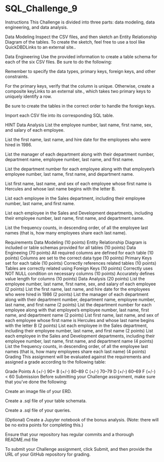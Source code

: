 # SQL_Challenge_9
Instructions This Challenge is divided into three parts: data modeling, data engineering, and data analysis.

Data Modeling Inspect the CSV files, and then sketch an Entity Relationship Diagram of the tables. To create the sketch, feel free to use a tool like QuickDBDLinks to an external site..

Data Engineering Use the provided information to create a table schema for each of the six CSV files. Be sure to do the following:

Remember to specify the data types, primary keys, foreign keys, and other constraints.

For the primary keys, verify that the column is unique. Otherwise, create a composite keyLinks to an external site., which takes two primary keys to uniquely identify a row.

Be sure to create the tables in the correct order to handle the foreign keys.

Import each CSV file into its corresponding SQL table.

HINT Data Analysis List the employee number, last name, first name, sex, and salary of each employee.

List the first name, last name, and hire date for the employees who were hired in 1986.

List the manager of each department along with their department number, department name, employee number, last name, and first name.

List the department number for each employee along with that employee’s employee number, last name, first name, and department name.

List first name, last name, and sex of each employee whose first name is Hercules and whose last name begins with the letter B.

List each employee in the Sales department, including their employee number, last name, and first name.

List each employee in the Sales and Development departments, including their employee number, last name, first name, and department name.

List the frequency counts, in descending order, of all the employee last names (that is, how many employees share each last name).

Requirements Data Modeling (10 points) Entity Relationship Diagram is included or table schemas provided for all tables (10 points) Data Engineeing (70 points) All required columns are defined for each table (10 points) Columns are set to the correct data type (10 points) Primary Keys set for each table (10 points) Correctly references related tables (10 points) Tables are correctly related using Foreign Keys (10 points) Correctly uses NOT NULL condition on necessary columns (10 points) Accurately defines value length for columns (10 points) Data Analysis (20 points) List the employee number, last name, first name, sex, and salary of each employee (2 points) List the first name, last name, and hire date for the employees who were hired in 1986 (2 points) List the manager of each department along with their department number, department name, employee number, last name, and first name (2 points) List the department number for each employee along with that employee’s employee number, last name, first name, and department name (2 points) List first name, last name, and sex of each employee whose first name is Hercules and whose last name begins with the letter B (2 points) List each employee in the Sales department, including their employee number, last name, and first name (2 points) List each employee in the Sales and Development departments, including their employee number, last name, first name, and department name (4 points) List the frequency counts, in descending order, of all the employee last names (that is, how many employees share each last name) (4 points) Grading This assignment will be evaluated against the requirements and assigned a grade according to the following table:

Grade Points A (+/-) 90+ B (+/-) 80–89 C (+/-) 70–79 D (+/-) 60–69 F (+/-) < 60 Submission Before submitting your Challenge assignment, make sure that you’ve done the following:

Create an image file of your ERD.

Create a .sql file of your table schemata.

Create a .sql file of your queries.

(Optional) Create a Jupyter notebook of the bonus analysis. (Note: there will be no extra points for completing this.)

Ensure that your repository has regular commits and a thorough README.md file

To submit your Challenge assignment, click Submit, and then provide the URL of your GitHub repository for grading.
